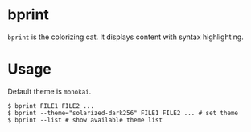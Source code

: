 # bprint

`bprint` is the colorizing cat. It displays content with syntax highlighting.

# Usage
Default theme is `monokai`.

```
$ bprint FILE1 FILE2 ...
$ bprint --theme="solarized-dark256" FILE1 FILE2 ... # set theme
$ bprint --list # show available theme list
```

